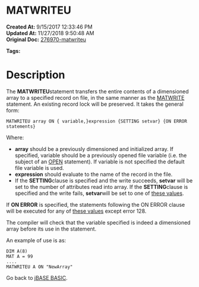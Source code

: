 # MATWRITEU

**Created At:** 9/15/2017 12:33:46 PM  
**Updated At:** 11/27/2018 9:50:48 AM  
**Original Doc:** [276970-matwriteu](https://docs.jbase.com/36868-jbase-basic/276970-matwriteu)  

**Tags:**
<badge text='dimensioned arrays' vertical='middle' />
<badge text='record locking' vertical='middle' />
<badge text='records handling' vertical='middle' />

# Description

The **MATWRITEU**statement transfers the entire contents of a dimensioned array to a specified record on file, in the same manner as the [MATWRITE](276964-matwrite) statement. An existing record lock will be preserved. It takes the general form:

```
MATWRITEU array ON { variable,}expression {SETTING setvar} {ON ERROR statements}
```

Where:

- **array** should be a previously dimensioned and initialized array. If specified, variable should be a previously opened file variable (i.e. the subject of an [OPEN](277537-open) statement). If variable is not specified the default file variable is used.
- **expression** should evaluate to the name of the record in the file.
- If the **SETTING**clause is specified and the write succeeds, **setvar** will be set to the number of attributes read into array. If the **SETTING**clause is specified and the write fails, **setvar**will be set to one of [these values](277647-increamental-file-errors).


If **ON ERROR** is specified, the statements following the ON ERROR clause will be executed for any of [these values](277647-increamental-file-errors) except error 128.

The compiler will check that the variable specified is indeed a dimensioned array before its use in the statement.

An example of use is as:

```
DIM A(8)
MAT A = 99
....
MATWRITEU A ON "NewArray"
```



Go back to [jBASE BASIC](263498-jbase-basic).
